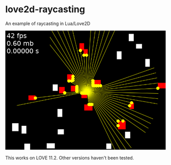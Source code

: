 # love2d-raycasting
An example of raycasting in Lua/Love2D

![](raycast.png)

This works on LOVE 11.2. Other versions haven't been tested.
